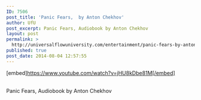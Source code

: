 ```yaml
---
ID: 7506
post_title: 'Panic Fears,  by Anton Chekhov'
author: UfU
post_excerpt: Panic Fears, Audiobook by Anton Chekhov
layout: post
permalink: >
  http://universalflowuniversity.com/entertainment/panic-fears-by-anton-chekhov/
published: true
post_date: 2014-08-04 12:57:55
---
```

[embed]https://www.youtube.com/watch?v=jHU8kDbe81M[/embed]</br></br>
<p>Panic Fears, Audiobook by Anton Chekhov</p>